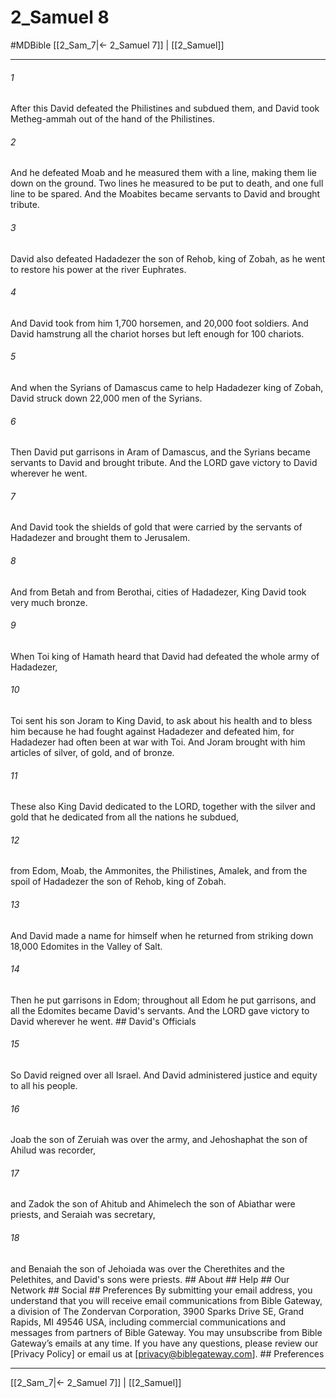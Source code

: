 # 2_Samuel 8
#MDBible
[[2_Sam_7|← 2_Samuel 7]] | [[2_Samuel]]

***






###### 1 


After this David defeated the Philistines and subdued them, and David took Metheg-ammah out of the hand of the Philistines. 





###### 2 


And he defeated Moab and he measured them with a line, making them lie down on the ground. Two lines he measured to be put to death, and one full line to be spared. And the Moabites became servants to David and brought tribute. 





###### 3 


David also defeated Hadadezer the son of Rehob, king of Zobah, as he went to restore his power at the river Euphrates. 





###### 4 


And David took from him 1,700 horsemen, and 20,000 foot soldiers. And David hamstrung all the chariot horses but left enough for 100 chariots. 





###### 5 


And when the Syrians of Damascus came to help Hadadezer king of Zobah, David struck down 22,000 men of the Syrians. 





###### 6 


Then David put garrisons in Aram of Damascus, and the Syrians became servants to David and brought tribute. And the LORD gave victory to David wherever he went. 





###### 7 


And David took the shields of gold that were carried by the servants of Hadadezer and brought them to Jerusalem. 





###### 8 


And from Betah and from Berothai, cities of Hadadezer, King David took very much bronze. 





###### 9 


When Toi king of Hamath heard that David had defeated the whole army of Hadadezer, 





###### 10 


Toi sent his son Joram to King David, to ask about his health and to bless him because he had fought against Hadadezer and defeated him, for Hadadezer had often been at war with Toi. And Joram brought with him articles of silver, of gold, and of bronze. 





###### 11 


These also King David dedicated to the LORD, together with the silver and gold that he dedicated from all the nations he subdued, 





###### 12 


from Edom, Moab, the Ammonites, the Philistines, Amalek, and from the spoil of Hadadezer the son of Rehob, king of Zobah. 





###### 13 


And David made a name for himself when he returned from striking down 18,000 Edomites in the Valley of Salt. 





###### 14 


Then he put garrisons in Edom; throughout all Edom he put garrisons, and all the Edomites became David's servants. And the LORD gave victory to David wherever he went. ## David's Officials 





###### 15 


So David reigned over all Israel. And David administered justice and equity to all his people. 





###### 16 


Joab the son of Zeruiah was over the army, and Jehoshaphat the son of Ahilud was recorder, 





###### 17 


and Zadok the son of Ahitub and Ahimelech the son of Abiathar were priests, and Seraiah was secretary, 





###### 18 


and Benaiah the son of Jehoiada was over the Cherethites and the Pelethites, and David's sons were priests. ## About ## Help ## Our Network ## Social ## Preferences By submitting your email address, you understand that you will receive email communications from Bible Gateway, a division of The Zondervan Corporation, 3900 Sparks Drive SE, Grand Rapids, MI 49546 USA, including commercial communications and messages from partners of Bible Gateway. You may unsubscribe from Bible Gateway&rsquo;s emails at any time. If you have any questions, please review our [Privacy Policy] or email us at [privacy@biblegateway.com]. ## Preferences

***

[[2_Sam_7|← 2_Samuel 7]] | [[2_Samuel]]

